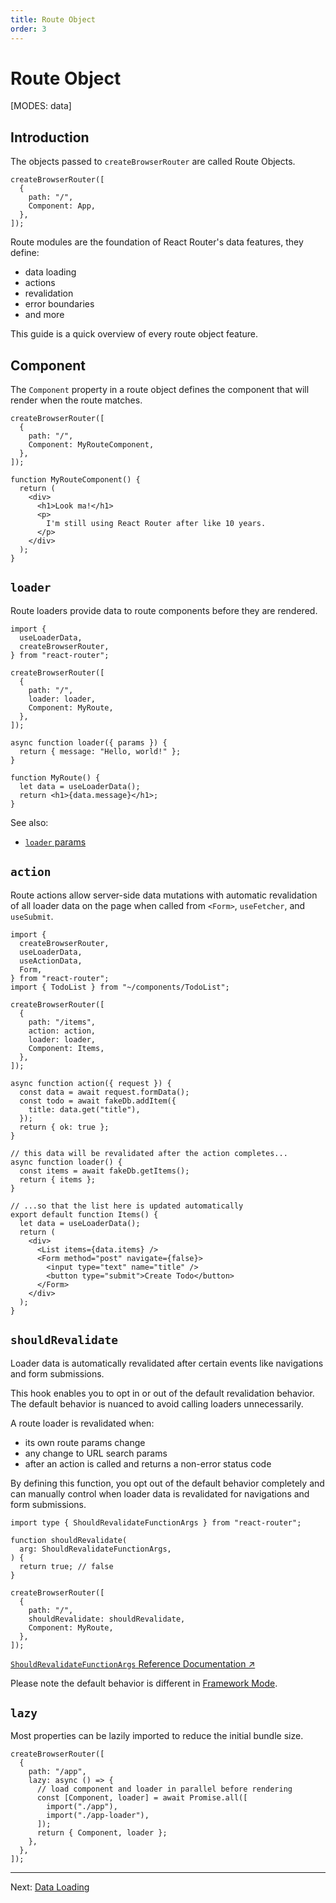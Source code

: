```yaml
---
title: Route Object
order: 3
---
```


# Route Object

[MODES: data]

## Introduction

The objects passed to `createBrowserRouter` are called Route Objects.

```tsx lines=[2-5]
createBrowserRouter([
  {
    path: "/",
    Component: App,
  },
]);
```

Route modules are the foundation of React Router's data features, they define:

- data loading
- actions
- revalidation
- error boundaries
- and more

This guide is a quick overview of every route object feature.

## Component

The `Component` property in a route object defines the component that will render when the route matches.

```tsx lines=[4]
createBrowserRouter([
  {
    path: "/",
    Component: MyRouteComponent,
  },
]);

function MyRouteComponent() {
  return (
    <div>
      <h1>Look ma!</h1>
      <p>
        I'm still using React Router after like 10 years.
      </p>
    </div>
  );
}
```

## `loader`

Route loaders provide data to route components before they are rendered.

```tsx
import {
  useLoaderData,
  createBrowserRouter,
} from "react-router";

createBrowserRouter([
  {
    path: "/",
    loader: loader,
    Component: MyRoute,
  },
]);

async function loader({ params }) {
  return { message: "Hello, world!" };
}

function MyRoute() {
  let data = useLoaderData();
  return <h1>{data.message}</h1>;
}
```

See also:

- [`loader` params][loader-params]

## `action`

Route actions allow server-side data mutations with automatic revalidation of all loader data on the page when called from `<Form>`, `useFetcher`, and `useSubmit`.

```tsx
import {
  createBrowserRouter,
  useLoaderData,
  useActionData,
  Form,
} from "react-router";
import { TodoList } from "~/components/TodoList";

createBrowserRouter([
  {
    path: "/items",
    action: action,
    loader: loader,
    Component: Items,
  },
]);

async function action({ request }) {
  const data = await request.formData();
  const todo = await fakeDb.addItem({
    title: data.get("title"),
  });
  return { ok: true };
}

// this data will be revalidated after the action completes...
async function loader() {
  const items = await fakeDb.getItems();
  return { items };
}

// ...so that the list here is updated automatically
export default function Items() {
  let data = useLoaderData();
  return (
    <div>
      <List items={data.items} />
      <Form method="post" navigate={false}>
        <input type="text" name="title" />
        <button type="submit">Create Todo</button>
      </Form>
    </div>
  );
}
```

## `shouldRevalidate`

Loader data is automatically revalidated after certain events like navigations and form submissions.

This hook enables you to opt in or out of the default revalidation behavior. The default behavior is nuanced to avoid calling loaders unnecessarily.

A route loader is revalidated when:

- its own route params change
- any change to URL search params
- after an action is called and returns a non-error status code

By defining this function, you opt out of the default behavior completely and can manually control when loader data is revalidated for navigations and form submissions.

```tsx
import type { ShouldRevalidateFunctionArgs } from "react-router";

function shouldRevalidate(
  arg: ShouldRevalidateFunctionArgs,
) {
  return true; // false
}

createBrowserRouter([
  {
    path: "/",
    shouldRevalidate: shouldRevalidate,
    Component: MyRoute,
  },
]);
```

[`ShouldRevalidateFunctionArgs` Reference Documentation ↗](https://api.reactrouter.com/v7/interfaces/react_router.ShouldRevalidateFunctionArgs.html)

Please note the default behavior is different in [Framework Mode](../modes).

## `lazy`

Most properties can be lazily imported to reduce the initial bundle size.

```tsx
createBrowserRouter([
  {
    path: "/app",
    lazy: async () => {
      // load component and loader in parallel before rendering
      const [Component, loader] = await Promise.all([
        import("./app"),
        import("./app-loader"),
      ]);
      return { Component, loader };
    },
  },
]);
```

---

Next: [Data Loading](./data-loading)

[loader-params]: https://api.reactrouter.com/v7/interfaces/react_router.LoaderFunctionArgs
